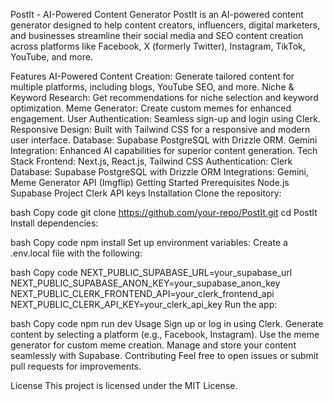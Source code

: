 PostIt - AI-Powered Content Generator
PostIt is an AI-powered content generator designed to help content creators, influencers, digital marketers, and businesses streamline their social media and SEO content creation across platforms like Facebook, X (formerly Twitter), Instagram, TikTok, YouTube, and more.

Features
AI-Powered Content Creation: Generate tailored content for multiple platforms, including blogs, YouTube SEO, and more.
Niche & Keyword Research: Get recommendations for niche selection and keyword optimization.
Meme Generator: Create custom memes for enhanced engagement.
User Authentication: Seamless sign-up and login using Clerk.
Responsive Design: Built with Tailwind CSS for a responsive and modern user interface.
Database: Supabase PostgreSQL with Drizzle ORM.
Gemini Integration: Enhanced AI capabilities for superior content generation.
Tech Stack
Frontend: Next.js, React.js, Tailwind CSS
Authentication: Clerk
Database: Supabase PostgreSQL with Drizzle ORM
Integrations: Gemini, Meme Generator API (Imgflip)
Getting Started
Prerequisites
Node.js
Supabase Project
Clerk API keys
Installation
Clone the repository:

bash
Copy code
git clone https://github.com/your-repo/PostIt.git
cd PostIt
Install dependencies:

bash
Copy code
npm install
Set up environment variables: Create a .env.local file with the following:

bash
Copy code
NEXT_PUBLIC_SUPABASE_URL=your_supabase_url
NEXT_PUBLIC_SUPABASE_ANON_KEY=your_supabase_anon_key
NEXT_PUBLIC_CLERK_FRONTEND_API=your_clerk_frontend_api
NEXT_PUBLIC_CLERK_API_KEY=your_clerk_api_key
Run the app:

bash
Copy code
npm run dev
Usage
Sign up or log in using Clerk.
Generate content by selecting a platform (e.g., Facebook, Instagram).
Use the meme generator for custom meme creation.
Manage and store your content seamlessly with Supabase.
Contributing
Feel free to open issues or submit pull requests for improvements.

License
This project is licensed under the MIT License.
